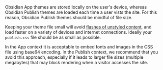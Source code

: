 Obsidian App themes are stored locally on the user's device, whereas Obsidian Publish themes are loaded each time a user vists the site. For this reason, Obsidian Publish themes should be mindful of file size.

Keeping your theme file small will avoid [flashes of unstyled content](https://en.wikipedia.org/wiki/Flash_of_unstyled_content), and load faster on a variety of devices and internet connections. Ideally your `publish.css` file should be as small as possible.

In the App context it is acceptable to embed fonts and images in the CSS file using base64 encoding. In the Publish context, we recommend that you avoid this approach, especially if it leads to larger file sizes (multiple megabytes) that may block rendering when a visitor accesses the site.